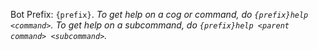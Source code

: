 Bot Prefix: `{prefix}`. *To get help on a cog or command, do `{prefix}help <command>`. To get help on a subcommand, do `{prefix}help <parent command> <subcommand>`.*
